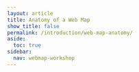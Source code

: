```yaml
---
layout: article
title: Anatomy of a Web Map
show_title: false
permalink: /introduction/web-map-anatomy/
aside:
  toc: true
sidebar:
  nav: webmap-workshop
---
```

